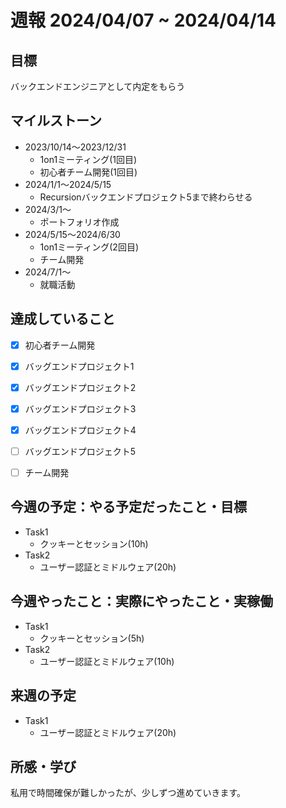 # 週報 2024/04/07 ~ 2024/04/14

## 目標
バックエンドエンジニアとして内定をもらう

## マイルストーン
- 2023/10/14〜2023/12/31
    - 1on1ミーティング(1回目)
    - 初心者チーム開発(1回目)
- 2024/1/1〜2024/5/15
    - Recursionバックエンドプロジェクト5まで終わらせる
- 2024/3/1〜
    - ポートフォリオ作成
- 2024/5/15〜2024/6/30
    - 1on1ミーティング(2回目)
    - チーム開発
- 2024/7/1〜
    - 就職活動

## 達成していること
- [x] 初心者チーム開発
- [x] バッグエンドプロジェクト1
- [x] バッグエンドプロジェクト2
- [x] バッグエンドプロジェクト3
- [x] バッグエンドプロジェクト4
- [ ] バッグエンドプロジェクト5
- [ ] チーム開発


## 今週の予定：やる予定だったこと・目標
- Task1
  - クッキーとセッション(10h)
- Task2
  -  ユーザー認証とミドルウェア(20h)
  
## 今週やったこと：実際にやったこと・実稼働
- Task1
  - クッキーとセッション(5h)
- Task2
  -  ユーザー認証とミドルウェア(10h)

## 来週の予定
- Task1
  -  ユーザー認証とミドルウェア(20h)

## 所感・学び
私用で時間確保が難しかったが、少しずつ進めていきます。